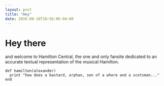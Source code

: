 ```yaml
---
layout: post
title: "Hey"
date: 2016-08-18T10:56:06-04:00
---
```


# Hey there

and welcome to Hamilton Central, the one and only fansite dedicated to an accurate textual representation of the musical Hamilton. 

```
def hamilton(alexander)
  print "how does a bastard, orphan, son of a whore and a scotsman..."
end
```